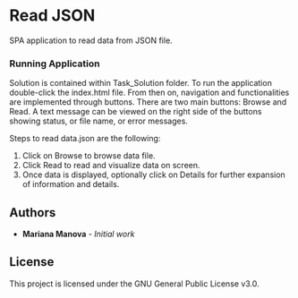 # Read JSON

SPA application to read data from JSON file.

### Running Application

Solution is contained within Task_Solution folder. To run the application double-click the index.html file. From then on, navigation and functionalities are implemented through buttons. There are two main buttons: Browse and Read. A text message can be viewed on the right side of the buttons showing status, or file name, or error messages.

Steps to read data.json are the following:
1. Click on Browse to browse data file.
2. Click Read to read and visualize data on screen.
3. Once data is displayed, optionally click on Details for further expansion of information and details.

## Authors

* **Mariana Manova** - *Initial work*

## License

This project is licensed under the GNU General Public License v3.0.
